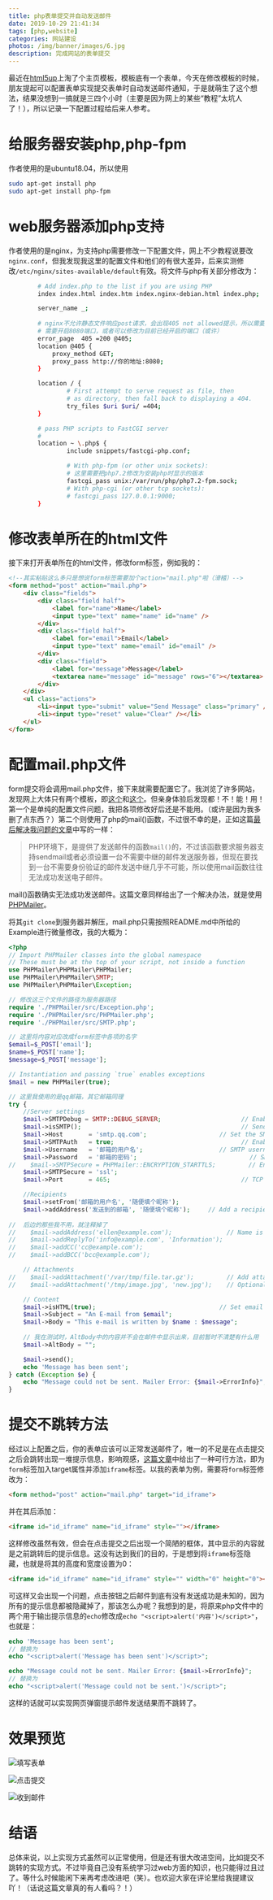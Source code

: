 ```yaml
---
title: php表单提交并自动发送邮件
date: 2019-10-29 21:41:34
tags: [php,website]
categories: 网站建设
photos: /img/banner/images/6.jpg
description: 完成网站的表单提交
---
```


最近在[html5up](https://html5up.net/)上淘了个主页模板，模板底有一个表单，今天在修改模板的时候，朋友提起可以配置表单实现提交表单时自动发送邮件通知，于是就萌生了这个想法，结果没想到一搞就是三四个小时（主要是因为网上的某些“教程”太坑人了！），所以记录一下配置过程给后来人参考。

<!--more-->

# 给服务器安装php,php-fpm

作者使用的是ubuntu18.04，所以使用

```bash
sudo apt-get install php
sudo apt-get install php-fpm
```

# web服务器添加php支持



作者使用的是nginx，为支持php需要修改一下配置文件，网上不少教程说要改`nginx.conf`，但我发现我这里的配置文件和他们的有很大差异，后来实测修改`/etc/nginx/sites-available/default`有效。将文件与php有关部分修改为：

```bash
        # Add index.php to the list if you are using PHP
        index index.html index.htm index.nginx-debian.html index.php;

        server_name _;
        
		# nginx不允许静态文件响应post请求，会出现405 not allowed提示，所以需要添加以下内容
		# 需要开启8080端口，或者可以修改为目前已经开启的端口（或许）
        error_page  405 =200 @405;
        location @405 {
            proxy_method GET;
            proxy_pass http://你的地址:8080;
        }

        location / {
                # First attempt to serve request as file, then
                # as directory, then fall back to displaying a 404.
                try_files $uri $uri/ =404;
        }

        # pass PHP scripts to FastCGI server
        #
        location ~ \.php$ {
                include snippets/fastcgi-php.conf;

                # With php-fpm (or other unix sockets):
                # 这里需要把php7.2修改为安装php时显示的版本
                fastcgi_pass unix:/var/run/php/php7.2-fpm.sock;
                # With php-cgi (or other tcp sockets):
                # fastcgi_pass 127.0.0.1:9000;
        }

```

# 修改表单所在的html文件

接下来打开表单所在的html文件，修改form标签，例如我的：

```html
<!--其实粘贴这么多只是想说form标签需要加个action="mail.php"啦（滑稽）-->
<form method="post" action="mail.php">
    <div class="fields">
        <div class="field half">
            <label for="name">Name</label>
            <input type="text" name="name" id="name" />
        </div>
        <div class="field half">
            <label for="email">Email</label>
            <input type="text" name="email" id="email" />
        </div>
        <div class="field">
            <label for="message">Message</label>
            <textarea name="message" id="message" rows="6"></textarea>
        </div>
    </div>
    <ul class="actions">
        <li><input type="submit" value="Send Message" class="primary" /></li>
        <li><input type="reset" value="Clear" /></li>
    </ul>
</form>
```

# 配置mail.php文件

form提交将会调用mail.php文件，接下来就需要配置它了。我浏览了许多网站，发现网上大体只有两个模板，即[这个](https://jingyan.baidu.com/article/636f38bb482efcd6b8461019.html)和[这个](https://www.jb51.net/article/62543.htm)。但亲身体验后发现都！不！能！用！第一个是单纯的配置文件问题，我把各项修改好后还是不能用。（或许是因为我多删了点东西？）第二个则使用了php的mail()函数，不过很不幸的是，正如这篇[最后解决我问题的文章](https://www.jianshu.com/p/03e02c58200a)中写的一样：

> PHP环境下，是提供了发送邮件的函数`mail()`的，不过该函数要求服务器支持sendmail或者必须设置一台不需要中继的邮件发送服务器，但现在要找到一台不需要身份验证的邮件发送中继几乎不可能，所以使用mail函数往往无法成功发送电子邮件。

mail()函数确实无法成功发送邮件。这篇文章同样给出了一个解决办法，就是使用[PHPMailer](https://github.com/PHPMailer/PHPMailer)。

将其`git clone`到服务器并解压，mail.php只需按照README.md中所给的Example进行微量修改，我的大概为：

```php
<?php
// Import PHPMailer classes into the global namespace
// These must be at the top of your script, not inside a function
use PHPMailer\PHPMailer\PHPMailer;
use PHPMailer\PHPMailer\SMTP;
use PHPMailer\PHPMailer\Exception;

// 修改这三个文件的路径为服务器路径
require './PHPMailer/src/Exception.php';
require './PHPMailer/src/PHPMailer.php';
require './PHPMailer/src/SMTP.php';

// 这里将内容对应改成form标签中各项的名字
$email=$_POST['email'];
$name=$_POST['name'];
$message=$_POST['message'];

// Instantiation and passing `true` enables exceptions
$mail = new PHPMailer(true);

// 这里我使用的是qq邮箱，其它邮箱同理
try {
    //Server settings
    $mail->SMTPDebug = SMTP::DEBUG_SERVER;                      // Enable verbose debug output
    $mail->isSMTP();                                            // Send using SMTP
    $mail->Host       = 'smtp.qq.com';                    // Set the SMTP server to send through
    $mail->SMTPAuth   = true;                                   // Enable SMTP authentication
    $mail->Username   = '邮箱的用户名';                     // SMTP username
    $mail->Password   = '邮箱的密码';                               // SMTP password
//    $mail->SMTPSecure = PHPMailer::ENCRYPTION_STARTTLS;         // Enable TLS encryption; `PHPMailer::ENCRYPTION_SMTPS` also accepted
    $mail->SMTPSecure = 'ssl';
    $mail->Port       = 465;                                    // TCP port to connect to

    //Recipients
    $mail->setFrom('邮箱的用户名', '随便填个昵称');
    $mail->addAddress('发送到的邮箱', '随便填个昵称');     // Add a recipient
    
//	后边的那些我不用，就注释掉了
//    $mail->addAddress('ellen@example.com');               // Name is optional
//    $mail->addReplyTo('info@example.com', 'Information');
//    $mail->addCC('cc@example.com');
//    $mail->addBCC('bcc@example.com');

    // Attachments
//    $mail->addAttachment('/var/tmp/file.tar.gz');         // Add attachments
//    $mail->addAttachment('/tmp/image.jpg', 'new.jpg');    // Optional name

    // Content
    $mail->isHTML(true);                                  // Set email format to HTML
    $mail->Subject = "An E-mail from $email";
    $mail->Body = "This e-mail is written by $name : $message";
    
    // 我在测试时，AltBody中的内容并不会在邮件中显示出来，目前暂时不清楚有什么用
    $mail->AltBody = "";

    $mail->send();
    echo 'Message has been sent';
} catch (Exception $e) {
    echo "Message could not be sent. Mailer Error: {$mail->ErrorInfo}";
}
```

# 提交不跳转方法

经过以上配置之后，你的表单应该可以正常发送邮件了，唯一的不足是在点击提交之后会跳转出现一堆提示信息，影响观感，[这篇文章](https://segmentfault.com/a/1190000000461339)中给出了一种可行方法，即为`form`标签加入target属性并添加`iframe`标签。以我的表单为例，需要将`form`标签修改为：

```html
<form method="post" action="mail.php" target="id_iframe">
```

并在其后添加：

```html
<iframe id="id_iframe" name="id_iframe" style=""></iframe>
```

这样修改虽然有效，但会在点击提交之后出现一个简陋的框体，其中显示的内容就是之前跳转后的提示信息。这没有达到我们的目的，于是想到将`iframe`标签隐藏，也就是将其的高度和宽度设置为0：

```html
<iframe id="id_iframe" name="id_iframe" style="" width="0" height="0"></iframe>
```

可这样又会出现一个问题，点击按钮之后邮件到底有没有发送成功是未知的，因为所有的提示信息都被隐藏掉了，那该怎么办呢？我想到的是，将原来php文件中的两个用于输出提示信息的`echo`修改成`echo "<script>alert('内容')</script>"`，也就是：

```php
echo 'Message has been sent';
// 替换为
echo "<script>alert('Message has been sent')</script>";

echo "Message could not be sent. Mailer Error: {$mail->ErrorInfo}";
// 替换为
echo "<script>alert('Message could not be sent.')</script>";
```

这样的话就可以实现网页弹窗提示邮件发送结果而不跳转了。

# 效果预览



![填写表单](https://img.vim-cn.com/46/d7b3a55d08f29baa98472640716e9a8ae06907.jpg "填写表单")

![点击提交](https://img.vim-cn.com/ea/1a881a1eb0565d390f224777de31823efaaeb4.jpg "点击提交")

![收到邮件](https://img.vim-cn.com/53/10173e2b8b20b797906fa6d25ef0aa769439a8.jpg "收到邮件")

# 结语

总体来说，以上实现方式虽然可以正常使用，但是还有很大改进空间，比如提交不跳转的实现方式。不过毕竟自己没有系统学习过web方面的知识，也只能得过且过了。等什么时候能闲下来再考虑改进吧（笑）。也欢迎大家在评论里给我提建议吖！（话说这篇文章真的有人看吗？！）